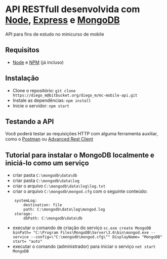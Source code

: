 # API RESTfull desenvolvida com [Node](https://nodejs.org/en/download/), [Express](http://expressjs.com/pt-br/) e [MongoDB](https://www.mongodb.com/what-is-mongodb)

API para fins de estudo no minicurso de mobile

## Requisitos

- [Node](https://nodejs.org/en/download/) e [NPM](https://www.npmjs.com/get-npm) (já incluso)

## Instalação

- Clone o repositório: `git clone https://diego_m@bitbucket.org/diego_m/mc-mobile-api.git`
- Instale as dependências: `npm install`
- Inicie o servidor: `npm start`

## Testando a API
Você poderá testar as requisições HTTP com alguma ferramenta auxiliar, como o [Postman](https://chrome.google.com/webstore/detail/postman-rest-client-packa/fhbjgbiflinjbdggehcddcbncdddomop) ou [Advanced Rest Client](https://chrome.google.com/webstore/detail/advanced-rest-client/hgmloofddffdnphfgcellkdfbfbjeloo)

## Tutorial para instalar o MongoDB localmente e iniciá-lo como um serviço ##
- criar pasta `C:\mongodb\data\db`
- criar pasta `C:\mongodb\data\log`
- criar o arquivo `C:\mongodb\data\log\log.txt`
- criar o arquivo `C:\mongodb\mongod.cfg` com o seguinte conteúdo:
```
	systemLog:
		destination: file
		path: C:\mongodb\data\log\mongod.log
	storage:
		dbPath: C:\mongodb\data\db
```
- executar o comando de criação do serviço `sc.exe create MongoDB binPath= "C:\Program Files\MongoDB\Server\3.6\bin\mongod.exe --service --config=\"C:\mongodb\mongod.cfg\"" DisplayName= "MongoDB" start= "auto"`
- executar o comando (administrador) para iniciar o serviço `net start MongoDB`